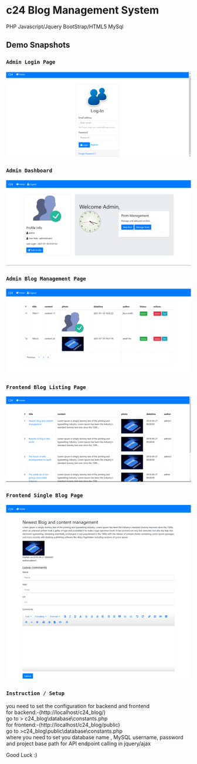 # c24 Blog Management System
 PHP Javascript/Jquery BootStrap/HTML5 MySql
 
## Demo Snapshots

### `Admin Login Page`
![alt text](https://github.com/ch-hassansaeed/c24-Blog-Management-System/blob/main/demo_screenshots/login_snap.png)

### `Admin Dashboard`
![alt text](https://github.com/ch-hassansaeed/c24-Blog-Management-System/blob/main/demo_screenshots/admin_dashboard.png)

### `Admin Blog Management Page`
![alt text](https://github.com/ch-hassansaeed/c24-Blog-Management-System/blob/main/demo_screenshots/admin_blog_post_manager.png)

### `Frontend Blog Listing Page`
![alt text](https://github.com/ch-hassansaeed/c24-Blog-Management-System/blob/main/demo_screenshots/frontend_posts.png)

### `Frontend Single Blog Page`
![alt text](https://github.com/ch-hassansaeed/c24-Blog-Management-System/blob/main/demo_screenshots/post_single_page.png)

### `Instruction / Setup`
you need to set the configuration for backend and frontend<br>
for backend:-(http://localhost/c24_blog/)<br>
go to > c24_blog\database\constants.php<br>
for frontend:-(http://localhost/c24_blog/public)<br>
go to  >c24_blog\public\database\constants.php<br>
where you need to set you database name , MySQL username, password and project base path for API endpoint calling in jquery/ajax<br>

Good Luck :)
